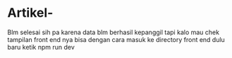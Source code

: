 # Artikel-
Blm selesai sih pa karena data blm berhasil kepanggil
tapi kalo mau chek tampilan front end nya bisa dengan cara masuk ke directory front end dulu baru ketik npm run dev

